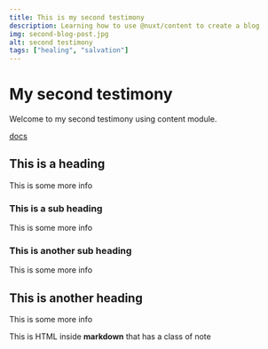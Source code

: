 ```yaml
---
title: This is my second testimony
description: Learning how to use @nuxt/content to create a blog
img: second-blog-post.jpg
alt: second testimony
tags: ["healing", "salvation"]
---
```


# My second testimony

Welcome to my second testimony using content module.

[docs](https://nuxtjs.org/blog/creating-blog-with-nuxt-content#installation)

## This is a heading

This is some more info

### This is a sub heading

This is some more info

### This is another sub heading

This is some more info

## This is another heading

This is some more info

<div class="bg-blue-500 text-white p-4 mb-4">
  This is HTML inside <strong>markdown</strong> that has a class of note
</div>